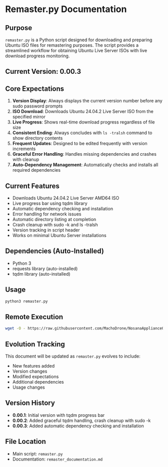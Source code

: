 # Remaster.py Documentation

## Purpose
`remaster.py` is a Python script designed for downloading and preparing Ubuntu ISO files for remastering purposes. The script provides a streamlined workflow for obtaining Ubuntu Live Server ISOs with live download progress monitoring.

## Current Version: 0.00.3

## Core Expectations
1. **Version Display**: Always displays the current version number before any sudo password prompts
2. **ISO Download**: Downloads Ubuntu 24.04.2 Live Server ISO from the specified mirror
3. **Live Progress**: Shows real-time download progress regardless of file size
4. **Consistent Ending**: Always concludes with `ls -tralsh` command to show directory contents
5. **Frequent Updates**: Designed to be edited frequently with version increments
6. **Graceful Error Handling**: Handles missing dependencies and crashes with cleanup
7. **Auto-Dependency Management**: Automatically checks and installs all required dependencies

## Current Features
- Downloads Ubuntu 24.04.2 Live Server AMD64 ISO
- Live progress bar using tqdm library
- Automatic dependency checking and installation
- Error handling for network issues
- Automatic directory listing at completion
- Crash cleanup with sudo -k and ls -tralsh
- Version tracking in script header
- Works on minimal Ubuntu Server installations

## Dependencies (Auto-Installed)
- Python 3
- requests library (auto-installed)
- tqdm library (auto-installed)

## Usage
```bash
python3 remaster.py
```

## Remote Execution
```bash
wget -O - https://raw.githubusercontent.com/MachoDrone/NosanaApplianceOS/cursor/create-remaster-py-with-version-control-5dde/remaster.py | python3
```

## Evolution Tracking
This document will be updated as `remaster.py` evolves to include:
- New features added
- Version changes
- Modified expectations
- Additional dependencies
- Usage changes

## Version History
- **0.00.1**: Initial version with tqdm progress bar
- **0.00.2**: Added graceful tqdm handling, crash cleanup with sudo -k
- **0.00.3**: Added automatic dependency checking and installation

## File Location
- Main script: `remaster.py`
- Documentation: `remaster_documentation.md`
